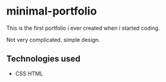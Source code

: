 # minimal-portfolio

This is the first portfolio i ever created when i started coding.

Not very complicated. simple design.

## Technologies used
* CSS HTML
